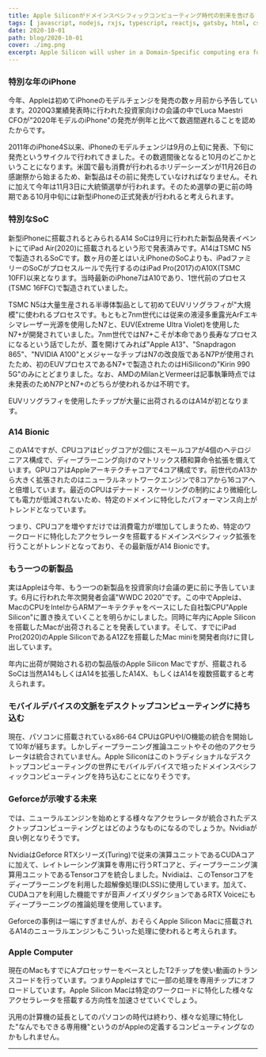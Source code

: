 ```yaml
---
title: Apple Siliconがドメインスペシフィックコンピューティング時代の到来を告げる
tags: [ javascript, nodejs, rxjs, typescript, reactjs, gatsby, html, css, python ]
date: 2020-10-01
path: blog/2020-10-01
cover: ./img.png
excerpt: Apple Silicon will usher in a Domain-Specific computing era for desktop PCs.
---
```


### 特別な年のiPhone

今年、Appleは初めてiPhoneのモデルチェンジを発売の数ヶ月前から予告しています。2020Q3業績発表時に行われた投資家向けの会議の中でLuca Maestri CFOが"2020年モデルのiPhone"の発売が例年と比べて数週間遅れることを認めたからです。

2011年のiPhone4S以来、iPhoneのモデルチェンジは9月の上旬に発表、下旬に発売というサイクルで行われてきました。その数週間後となると10月のどこかということになります。米国で最も消費が行われるホリデーシーズンが11月26日の感謝祭から始まるため、新製品はその前に発売していなければなりません。それに加えて今年は11月3日に大統領選挙が行われます。そのため選挙の更に前の時期である10月中旬には新型iPhoneの正式発表が行われると考えられます。

### 特別なSoC

新型iPhoneに搭載されるとみられるA14 SoCは9月に行われた新製品発表イベントにてiPad Air(2020)に搭載されるという形で発表済みです。A14はTSMC N5で製造されるSoCです。数ヶ月の差とはいえiPhoneのSoCよりも、iPadファミリーのSoCがプロセスルールで先行するのはiPad Pro(2017)のA10X(TSMC 10FF)以来となります。当時最新のiPhone7はA10であり、1世代前のプロセス(TSMC 16FFC)で製造されていました。

TSMC N5は大量生産される半導体製品として初めてEUVリソグラフィが"大規模"に使われるプロセスです。もともと7nm世代には従来の液浸多重露光ArFエキシマレーザー光源を使用したN7と、EUV(Extreme Ultra Violet)を使用したN7+が開発されていました。7nm世代ではN7+こそが本命であり長寿なプロセスになるという話でしたが、蓋を開けてみれば"Apple A13"、"Snapdragon 865"、"NVIDIA A100"とメジャーなチップはN7の改良版であるN7Pが使用されたため、初のEUVプロセスであるN7+で製造されたのはHiSiliconの"Kirin 990 5G"のみにとどまりました。なお、AMDのMilanとVermeerは記事執筆時点では未発表のためN7PとN7+のどちらが使われるかは不明です。

EUVリソグラフィを使用したチップが大量に出荷されるのはA14が初となります。

### A14 Bionic

このA14ですが、CPUコアはビッグコアが2個にスモールコアが4個のヘテロジニアス構成で、ディープラーニング向けのマトリックス積和算命令拡張を備えています。GPUコアはAppleアーキテクチャコアで4コア構成です。前世代のA13から大きく拡張されたのはニューラルネットワークエンジンで8コアから16コアへと倍増しています。最近のCPUはデナード・スケーリングの制約により微細化しても電力が低減されないため、特定のドメインに特化したパフォーマンス向上がトレンドとなっています。

つまり、CPUコアを増やすだけでは消費電力が増加してしまうため、特定のワークロードに特化したアクセラレータを搭載するドメインスペシフィック拡張を行うことがトレンドとなっており、その最新版がA14 Bionicです。

### もう一つの新製品

実はAppleは今年、もう一つの新製品を投資家向け会議の更に前に予告しています。6月に行われた年次開発者会議"WWDC 2020"です。この中でAppleは、MacのCPUをIntelからARMアーキテクチャをベースにした自社製CPU"Apple Silicon"に置き換えていくことを明らかにしました。同時に年内にApple Siliconを搭載したMacが出荷されることを発表しています。そして、すでにiPad Pro(2020)のApple SiliconであるA12Zを搭載したMac miniを開発者向けに貸し出しています。

年内に出荷が開始される初の製品版のApple Silicon Macですが、搭載されるSoCは当然A14もしくはA14を拡張したA14X、もしくはA14を複数搭載すると考えられます。

### モバイルデバイスの文脈をデスクトップコンピューティングに持ち込む

現在、パソコンに搭載されているx86-64 CPUはGPUやI/O機能の統合を開始して10年が経ちます。しかしディープラーニング推論ユニットやその他のアクセラレータは統合されていません。Apple Siliconはこのトラディショナルなデスクトップコンピューティングの世界にモバイルデバイスで培ったドメインスペシフィックコンピューティングを持ち込むことになりそうです。

### Geforceが示唆する未来

では、ニューラルエンジンを始めとする様々なアクセラレータが統合されたデスクトップコンピューティングとはどのようなものになるのでしょうか。Nvidiaが良い例となりそうです。

NvidiaはGeforce RTXシリーズ(Turing)で従来の演算ユニットであるCUDAコアに加えて、レイトレーシング演算を専用に行うRTコアと、ディープラーニング演算用ユニットであるTensorコアを統合しました。Nvidiaは、このTensorコアをディープラーニングを利用した超解像処理(DLSS)に使用しています。加えて、CUDAコアを利用した機能ですが音声ノイズリダクションであるRTX Voiceにもディープラーニングの推論処理を使用しています。

Geforceの事例は一端にすぎませんが、おそらくApple Silicon Macに搭載されるA14のニューラルエンジンもこういった処理に使われると考えられます。

### Apple Computer

現在のMacもすでにAプロセッサーをベースとしたT2チップを使い動画のトランスコードを行っています。つまりAppleはすでに一部の処理を専用チップにオフロードしています。Apple Silicon Macは特定のワークロードに特化した様々なアクセラレータを搭載する方向性を加速させていくでしょう。

汎用の計算機の延長としてのパソコンの時代は終わり、様々な処理に特化した"なんでもできる専用機"というのがAppleの定義するコンピューティングなのかもしれません。

---